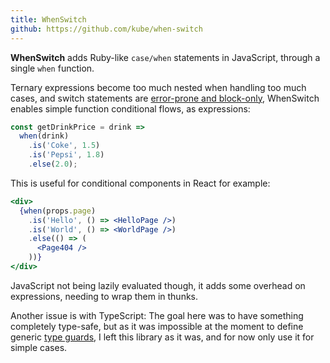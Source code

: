 ```yaml
---
title: WhenSwitch
github: https://github.com/kube/when-switch
---
```


**WhenSwitch** adds Ruby-like `case/when` statements in JavaScript, through a single `when` function.

Ternary expressions become too much nested when handling too much cases,
and switch statements are [error-prone and block-only](https://medium.com/chrisburgin/rewriting-javascript-replacing-the-switch-statement-cfff707cf045), WhenSwitch enables simple function conditional flows, as expressions:

```js
const getDrinkPrice = drink =>
  when(drink)
    .is('Coke', 1.5)
    .is('Pepsi', 1.8)
    .else(2.0);
```

This is useful for conditional components in React for example:

```jsx
<div>
  {when(props.page)
    .is('Hello', () => <HelloPage />)
    .is('World', () => <WorldPage />)
    .else(() => (
      <Page404 />
    ))}
</div>
```

JavaScript not being lazily evaluated though, it adds some overhead on expressions, needing to wrap them in thunks.

Another issue is with TypeScript: The goal here was to have something completely type-safe, but as it was impossible at the moment to define generic [type guards](https://basarat.gitbooks.io/typescript/docs/types/typeGuard.html),
I left this library as it was, and for now only use it for simple cases.
